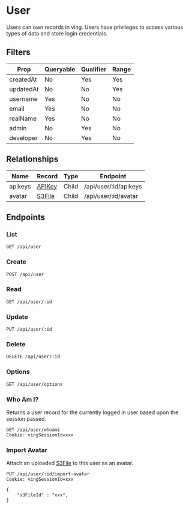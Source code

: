 # User
Users can own records in ving. Users have privileges to access various types of data and store login credentials.

## Filters

| Prop      | Queryable | Qualifier | Range |
| ---       | ---       | ---       | ---   |
| createdAt | No        | Yes       | Yes   |
| updatedAt | No        | No        | Yes   |
| username  | Yes       | No        | No    |
| email     | Yes       | No        | No    |
| realName  | Yes       | No        | No    |
| admin     | No        | Yes       | No    |
| developer | No        | Yes       | No    |

## Relationships

| Name      | Record                        | Type      | Endpoint              |
| ---       | ---                           | ---       | ---                   |
| apikeys   | [APIKey](APIKey.html)   | Child     | /api/user/:id/apikeys |
| avatar   | [S3File](S3File.html)   | Child     | /api/user/:id/avatar |

## Endpoints

### List

```
GET /api/user
```

### Create
```
POST /api/user
```

### Read
```
GET /api/user/:id
```

### Update
```
PUT /api/user/:id
```

### Delete
```
DELETE /api/user/:id
```

### Options
```
GET /api/user/options
```

### Who Am I?
Returns a user record for the currently logged in user based upon the session passed.
```
GET /api/user/whoami
Cookie: vingSessionId=xxx
```

### Import Avatar
Attach an uploaded [S3File](S3File.html) to this user as an avatar.

```
PUT /api/user/:id/import-avatar
Cookie: vingSessionId=xxx

{
    "s3FileId" : "xxx",
}
```